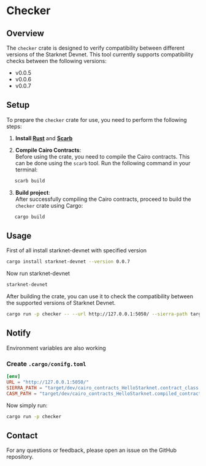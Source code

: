 # Checker

## Overview

The `checker` crate is designed to verify compatibility between different versions of the Starknet Devnet. This tool currently supports compatibility checks between the following versions:

- v0.0.5
- v0.0.6
- v0.0.7

## Setup

To prepare the `checker` crate for use, you need to perform the following steps:

1.  **Install
    [Rust](https://doc.rust-lang.org/cargo/getting-started/installation.html)** and **[Scarb](https://docs.swmansion.com/scarb/download.html)**

2.  **Compile Cairo Contracts**:  
    Before using the crate, you need to compile the Cairo contracts. This can be done using the `scarb` tool. Run the following command in your terminal:

```bash
   scarb build
```

3. **Build project**:  
   After successfully compiling the Cairo contracts, proceed to build the `checker` crate using Cargo:

```bash
   cargo build
```

## Usage

First of all install starknet-devnet with specified version

```bash
cargo install starknet-devnet --version 0.0.7
```

Now run starknet-devnet

```bash
starknet-devnet
```

After building the crate, you can use it to check the compatibility between the supported versions of Starknet Devnet.

```bash
cargo run -p checker -- --url http://127.0.0.1:5050/ --sierra-path target/dev/cairo_contracts_HelloStarknet.contract_class.json --casm-path target/dev/cairo_contracts_HelloStarknet.compiled_contract_class.json --version v5
```

## Notify

Environment variables are also working

### Create `.cargo/conifg.toml`

```toml
[env]
URL = "http://127.0.0.1:5050/"
SIERRA_PATH = "target/dev/cairo_contracts_HelloStarknet.contract_class.json"
CASM_PATH = "target/dev/cairo_contracts_HelloStarknet.compiled_contract_class.json"
```

Now simply run:

```bash
cargo run -p checker
```

## Contact

For any questions or feedback, please open an issue on the GitHub repository.
